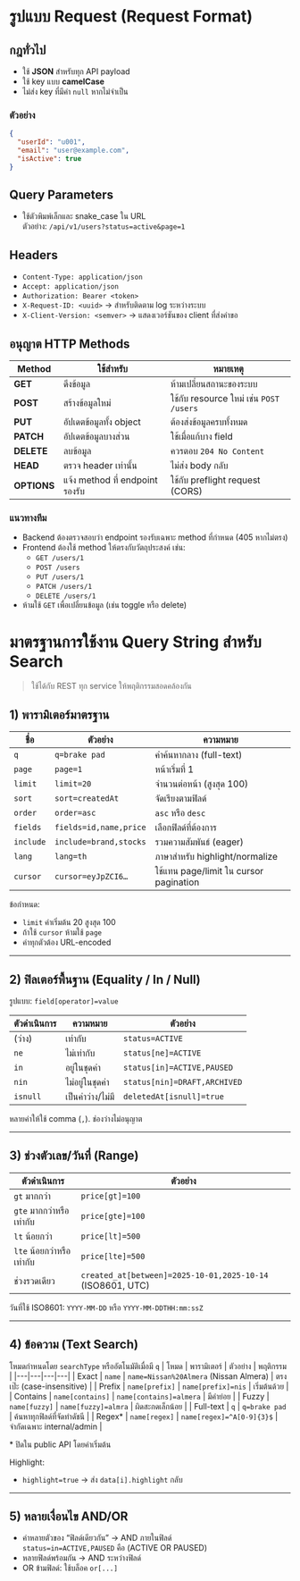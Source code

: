 # รูปแบบ Request (Request Format)

## กฎทั่วไป
- ใช้ **JSON** สำหรับทุก API payload
- ใช้ key แบบ **camelCase**
- ไม่ส่ง key ที่มีค่า `null` หากไม่จำเป็น

### ตัวอย่าง
```json
{
  "userId": "u001",
  "email": "user@example.com",
  "isActive": true
}
```

## Query Parameters
- ใช้ตัวพิมพ์เล็กและ snake_case ใน URL  
  ตัวอย่าง: `/api/v1/users?status=active&page=1`

## Headers
- `Content-Type: application/json`
- `Accept: application/json`
- `Authorization: Bearer <token>`
- `X-Request-ID: <uuid>` → สำหรับติดตาม log ระหว่างระบบ
- `X-Client-Version: <semver>` → แสดงเวอร์ชันของ client ที่ส่งคำขอ

## อนุญาต HTTP Methods

| Method | ใช้สำหรับ | หมายเหตุ |
|---------|-------------|-----------|
| **GET** | ดึงข้อมูล | ห้ามเปลี่ยนสถานะของระบบ |
| **POST** | สร้างข้อมูลใหม่ | ใช้กับ resource ใหม่ เช่น `POST /users` |
| **PUT** | อัปเดตข้อมูลทั้ง object | ต้องส่งข้อมูลครบทั้งหมด |
| **PATCH** | อัปเดตข้อมูลบางส่วน | ใช้เมื่อแก้บาง field |
| **DELETE** | ลบข้อมูล | ควรตอบ `204 No Content` |
| **HEAD** | ตรวจ header เท่านั้น | ไม่ส่ง body กลับ |
| **OPTIONS** | แจ้ง method ที่ endpoint รองรับ | ใช้กับ preflight request (CORS) |

### แนวทางทีม
- Backend ต้องตรวจสอบว่า endpoint รองรับเฉพาะ method ที่กำหนด (405 หากไม่ตรง)
- Frontend ต้องใช้ method ให้ตรงกับวัตถุประสงค์ เช่น:
  - `GET /users/1`
  - `POST /users`
  - `PUT /users/1`
  - `PATCH /users/1`
  - `DELETE /users/1`
- ห้ามใช้ `GET` เพื่อเปลี่ยนข้อมูล (เช่น toggle หรือ delete)

# มาตรฐานการใช้งาน Query String สำหรับ Search

> ใช้ได้กับ REST ทุก service ให้พฤติกรรมสอดคล้องกัน

## 1) พารามิเตอร์มาตรฐาน
| ชื่อ | ตัวอย่าง | ความหมาย |
|---|---|---|
| `q` | `q=brake pad` | คำค้นหากลาง (full-text) |
| `page` | `page=1` | หน้าเริ่มที่ 1 |
| `limit` | `limit=20` | จำนวนต่อหน้า (สูงสุด 100) |
| `sort` | `sort=createdAt` | จัดเรียงตามฟิลด์ |
| `order` | `order=asc` | `asc` หรือ `desc` |
| `fields` | `fields=id,name,price` | เลือกฟิลด์ที่ต้องการ |
| `include` | `include=brand,stocks` | รวมความสัมพันธ์ (eager) |
| `lang` | `lang=th` | ภาษาสำหรับ highlight/normalize |
| `cursor` | `cursor=eyJpZCI6…` | ใช้แทน page/limit ใน cursor pagination |

ข้อกำหนด:
- `limit` ค่าเริ่มต้น 20 สูงสุด 100
- ถ้าใช้ `cursor` ห้ามใช้ `page`
- ค่าทุกตัวต้อง URL-encoded

---

## 2) ฟิลเตอร์พื้นฐาน (Equality / In / Null)
รูปแบบ: `field[operator]=value`

| ตัวดำเนินการ | ความหมาย | ตัวอย่าง |
|---|---|---|
| (ว่าง) | เท่ากับ | `status=ACTIVE` |
| `ne` | ไม่เท่ากับ | `status[ne]=ACTIVE` |
| `in` | อยู่ในชุดค่า | `status[in]=ACTIVE,PAUSED` |
| `nin` | ไม่อยู่ในชุดค่า | `status[nin]=DRAFT,ARCHIVED` |
| `isnull` | เป็นค่าว่าง/ไม่มี | `deletedAt[isnull]=true` |

หลายค่าให้ใช้ comma (`,`). ช่องว่างไม่อนุญาต

---

## 3) ช่วงตัวเลข/วันที่ (Range)
| ตัวดำเนินการ | ตัวอย่าง |
|---|---|
| `gt` มากกว่า | `price[gt]=100` |
| `gte` มากกว่าหรือเท่ากับ | `price[gte]=100` |
| `lt` น้อยกว่า | `price[lt]=500` |
| `lte` น้อยกว่าหรือเท่ากับ | `price[lte]=500` |
| ช่วงรวดเดียว | `created_at[between]=2025-10-01,2025-10-14` (ISO8601, UTC) |

วันที่ใช้ ISO8601: `YYYY-MM-DD` หรือ `YYYY-MM-DDTHH:mm:ssZ`

---

## 4) ข้อความ (Text Search)
โหมดกำหนดโดย `searchType` หรืออัตโนมัติเมื่อมี `q`
| โหมด | พารามิเตอร์ | ตัวอย่าง | พฤติกรรม |
|---|---|---|---|
| Exact | `name` | `name=Nissan%20Almera` (Nissan Almera) | ตรงเป๊ะ (case-insensitive) |
| Prefix | `name[prefix]` | `name[prefix]=nis` | เริ่มต้นด้วย |
| Contains | `name[contains]` | `name[contains]=almera` | มีคำย่อย |
| Fuzzy | `name[fuzzy]` | `name[fuzzy]=almra` | ผิดสะกดเล็กน้อย |
| Full-text | `q` | `q=brake pad` | ค้นหาทุกฟิลด์ที่จัดทำดัชนี |
| Regex* | `name[regex]` | `name[regex]=^A[0-9]{3}$` | จำกัดเฉพาะ internal/admin |

\* ปิดใน public API โดยค่าเริ่มต้น

Highlight:
- `highlight=true` → ส่ง `data[i].highlight` กลับ

---

## 5) หลายเงื่อนไข AND/OR
- ค่าหลายตัวของ “ฟิลด์เดียวกัน” → AND ภายในฟิลด์  
  `status=in=ACTIVE,PAUSED` คือ (ACTIVE OR PAUSED)  
- หลายฟิลด์พร้อมกัน → AND ระหว่างฟิลด์  
- OR ข้ามฟิลด์: ใช้บล็อค `or[...]`  



